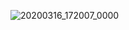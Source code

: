 ![20200316_172007_0000](https://user-images.githubusercontent.com/55870659/76755979-1a010b80-6742-11ea-978e-b77de6a38f91.png)
